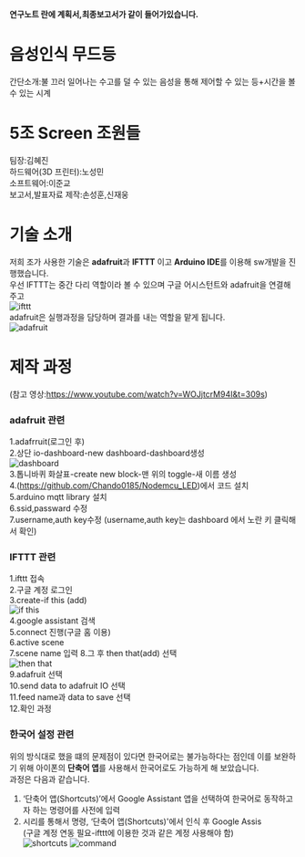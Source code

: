 **연구노트 란에 계획서,최종보고서가 같이 들어가있습니다.**
# 음성인식 무드등
간단소개:불 끄러 일어나는 수고를 덜 수 있는 음성을 통해 제어할 수 있는 등+시간을 볼 수 있는 시계
# 5조 Screen 조원들
팀장:김혜진   
하드웨어(3D 프린터):노성민   
소프트웨어:이준교   
보고서,발표자료 제작:손성훈,신재웅    
# 기술 소개
저희 조가 사용한 기술은 **adafruit**과 **IFTTT** 이고 **Arduino IDE**를 이용해 sw개발을 진행했습니다.  
우선 IFTTT는 중간 다리 역할이라 볼 수 있으며 구글 어시스턴트와 adafruit을 연결해주고   
![ifttt](https://github.com/2023-CLASS-1-Creative-ENG-Design/Screen/assets/132986509/ff26edd6-6f8a-4d99-9866-958e90db959d)   
adafruit은 실행과정을 담당하며 결과를 내는 역할을 맡게 됩니다.   
![adafruit](https://github.com/2023-CLASS-1-Creative-ENG-Design/Screen/assets/132986509/a0cba71c-a22f-438d-a479-1997603ebf52)  
# 제작 과정  
(참고 영상:<https://www.youtube.com/watch?v=WOJjtcrM94I&t=309s>)  
### adafruit 관련  
1.adafrruit(로그인 후)  
2.상단 io-dashboard-new dashboard-dashboard생성  
![dashboard](https://github.com/2023-CLASS-1-Creative-ENG-Design/Screen/assets/132986509/7ce696e6-02eb-4fc9-bb90-1485e0bd7676)  
3.톱니바퀴 화살표-create new block-맨 위의 toggle-새 이름 생성  
4.(<https://github.com/Chando0185/Nodemcu_LED>)에서 코드 설치  
5.arduino mqtt library 설치  
6.ssid,passward 수정  
7.username,auth key수정
(username,auth key는 dashboard 에서 노란 키 클릭해서 확인)  
### IFTTT 관련  
1.ifttt 접속  
2.구글 계정 로그인  
3.create-if this (add)  
![if this](https://github.com/2023-CLASS-1-Creative-ENG-Design/Screen/assets/132986509/427fece2-c47c-4639-bb7c-0768db8bd45a)  
4.google assistant 검색  
5.connect 진행(구글 홈 이용)  
6.active scene   
7.scene name 입력 
8.그 후 then that(add) 선택  
![then that](https://github.com/2023-CLASS-1-Creative-ENG-Design/Screen/assets/132986509/d3b1f0fa-cc6a-4f32-8883-65af108e7a59)  
9.adafruit 선택  
10.send data to adafruit IO 선택  
11.feed name과 data to save 선택  
12.확인 과정  
### 한국어 설정 관련  
위의 방식대로 했을 떄의 문제점이 있다면 한국어로는 불가능하다는 점인데 이를 보완하기 위해 아이폰의 **단축어 앱**를 사용해서 한국어로도 가능하게 해 보았습니다.  
과정은 다음과 같습니다.  
1. ‘단축어 앱(Shortcuts)’에서 Google Assistant 앱을 선택하여 한국어로 동작하고자 하는 명령어를 사전에 입력  
2. 시리를 통해서 명령, ‘단축어 앱(Shortcuts)'에서 인식 후 Google Assis  
   (구글 계정 연동 필요-ifttt에 이용한 것과 같은 계정 사용해야 함)  
![shortcuts](https://github.com/2023-CLASS-1-Creative-ENG-Design/Screen/assets/132986509/74323ad3-2903-4c65-b440-09d47e0afd2b)
![command](https://github.com/2023-CLASS-1-Creative-ENG-Design/Screen/assets/132986509/608b4be5-dc6c-452a-8f37-68d777323713)


